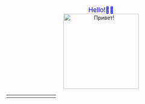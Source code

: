 <body>
    <div id="header" align="center">
      <center><font style="color:#0000FF"><big>Hello!👋🤙</big></font></center>
      </div>
        <div id="header" align="center">
      <img src="https://www.riotgames.com/darkroom/630/81fa62640571559795977cb9e5afbf02:b962fb42069bf5cd6d6aacf3cd82aba1/braum-wave-1.gif" width="200" height="200" alt="Привет!"/>
      </div>
    <table  background="https://catherineasquithgallery.com/uploads/posts/2021-02/1613714175_19-p-myagkii-fon-dlya-prezentatsii-20.jpg">
<tr>
  <td width="50" align="center" background="https://catherineasquithgallery.com/uploads/posts/2021-02/1613714175_19-p-myagkii-fon-dlya-prezentatsii-20.jpg"></td>
  <td width="50" align="center" background="https://catherineasquithgallery.com/uploads/posts/2021-02/1613714175_19-p-myagkii-fon-dlya-prezentatsii-20.jpg"></td>
</tr>
</table>
  </body>
